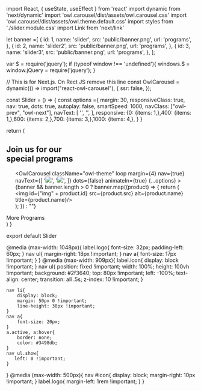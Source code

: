 import React, { useState, useEffect } from 'react'
import dynamic from 'next/dynamic'
import 'owl.carousel/dist/assets/owl.carousel.css'
import 'owl.carousel/dist/assets/owl.theme.default.css'
import styles from './slider.module.css'
import Link from 'next/link'

let banner =[
  {
    id: 1,
    name: 'slider',
    src: 'public/banner.png',
    url: 'programs',
  },
  {
    id: 2,
    name: 'slider2',
    src: 'public/banner.png',
    url: 'programs',
  },
  {
    id: 3,
    name: 'slider3',
    src: 'public/banner.png',
    url: 'programs',
  },
];

var $ = require('jquery');
if (typeof window !== 'undefined'){
  windows.$ = window.jQuery = require('jquery');
}

// This is for Next.js. On Rect JS remove this line
const OwlCarousel = dynamic(() => import("react-owl-carousel"), {
  ssr: false,
});

const Slider = () => {
  const options ={
    margin: 30,
    responsiveClass: true,
    nav: true,
    dots: true,
    autoplay: false,
    smartSpeed: 1000,
    navClass: ["owl-prev", "owl-next"],
    navText: [
      '',
      '',
    ],
    responsive: {0: {items: 1,},400: {items: 1,},600: {items: 2,},700: {items: 3,},1000: {items: 4,},
    }
  }

  return (
    <div className={styles.mainContainer}>
      <div className={styles.container}>
        <h2 className={styles.title}>Join us for our <br /> special programs</h2>
        <div className={styles.slider}>
            <div className="row no-gutters" id="owl-carousel-products">
              <ul id="owl-carousel-ul" className="owl-carousel owl-loaded owl-drag">
                <OwlCarousel className="owl-theme" loop margin={4} nav={true} navText={[
                  '<img src="/images/Arrow_left.png" />',
                  '<img src="/images/Arrow_right.png" />',
                  ]}
                  dots={false}
                  animateIn={true}
                  {...options}
                >
                  {banner && banner.length > 0
                  ? banner.map((product) => {
                    return (
                      <div id="featuredProducts" className="item float-left w-100" key={product.name}>
                        <div className="productListing col-lg-5th col-md-4 col-sm-6 col-xs-12">
                          <a href={product.url}>
                            <a className="product float-left">
                              <span className="image text-center">
                                <img id={"img" + product.id} src={product.src} alt={product.name} title={product.name}/>
                              </span>
                            </a>
                          </a>
                        </div>
                      </div>
                    );
                  })
                  : ""}
                </OwlCarousel>
              </ul>
            </div>
          <Link href="/programs" className={styles.butlike}> More Programs </Link>
        </div>
      </div>
    </div>
  )
}

export default Slider



@media (max-width: 1048px){
    label.logo{
        font-size: 32px;
        padding-left: 60px;
    }
    nav ul{
        margin-right: 18px !important;
    }
    nav a{
        font-size: 17px !important;
    }
}
@media (max-width: 909px){
    label.icon{
        display: block !important;
    }
    nav ul{
       position: fixed !important; 
       width: 100%;
       height: 100vh !important;
       background: #2f3640;
       top: 80px !important;
       left: -100%;
       text-align: center;
       transition: all .5s;
       z-index: 10 !important;
    }

    nav li{
        display: block;
        margin: 50px 0 !important;
        line-height: 30px !important;
    }
    nav a{
        font-size: 20px;
    }
    a.active, a:hover{
        border: none;
        color: #3498db;
    }
    nav ul.show{
       left: 0 !important; 
    }

}
@media (max-width: 500px){
    nav #icon{
        display: block;
        margin-right: 10px !important;
    }
    label.logo{
        margin-left: 1rem !important;
    }
}